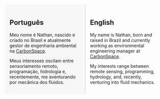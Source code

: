 <!--<div style="text-align: center;">
  <img src="https://static.vecteezy.com/ti/vetor-gratis/p1/6377392-mapa-mundi-em-fundo-preto-mapa-mundi-modelo-com-continentes-norte-e-america-do-sul-europa-e-asia-africa-e-australia-vetor.jpg" alt="logo" height="500" width="809" class="center" />
</div>
-->
<div style="display: flex; flex-wrap: nowrap; justify-content: space-between;">

  <!-- Lado esquerdo -->
  <div style="width: 45%; background-color: #f7f7f7; padding: 15px; border-right: 1px solid #ccc;">
    <h2>Português</h2>
    <p>Meu nome é Nathan, nascido e criado no Brasil e atualmente gestor de engenharia ambiental na <a href="https://carbonspace.tech/">CarbonSpace</a>. </p>
    <p>Meus interesses oscilam entre sensoriamento remoto, programação, hidrologia e, recentemente, me aventurando por mecânica dos fluidos. </p>
  </div>

  <!-- Lado direito -->
  <div style="width: 45%; padding: 15px;">
    <h2>English</h2>
    <p>My name is Nathan, born and raised in Brazil and currently working as environmental engineering manager at <a href="https://carbonspace.tech/">CarbonSpace</a>. </p>
    <p>My interests range between remote sensing, programming, hydrology, and, recently, venturing into fluid mechanics. </p>
  </div>

</div>
